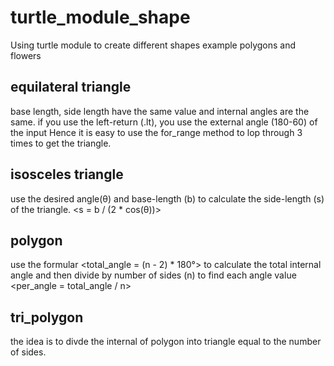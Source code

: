 # turtle_module_shape
Using turtle module to create different shapes example polygons and flowers

## equilateral triangle
base length, side length have the same value and internal angles are the same.
if you use the left-return (.lt), you use the external angle (180-60) of the input
Hence it is easy to use the for_range method to lop through 3 times to get the triangle.

## isosceles triangle
use the desired angle(θ) and base-length (b) to calculate the side-length (s) of the triangle.
<s = b / (2 * cos(θ))>

## polygon
use the formular <total_angle = (n - 2) * 180°> to calculate the total internal angle and then divide by number of sides (n)
to find each angle value <per_angle = total_angle / n>

## tri_polygon
the idea is to divde the internal of polygon into triangle equal to the number of sides. 
